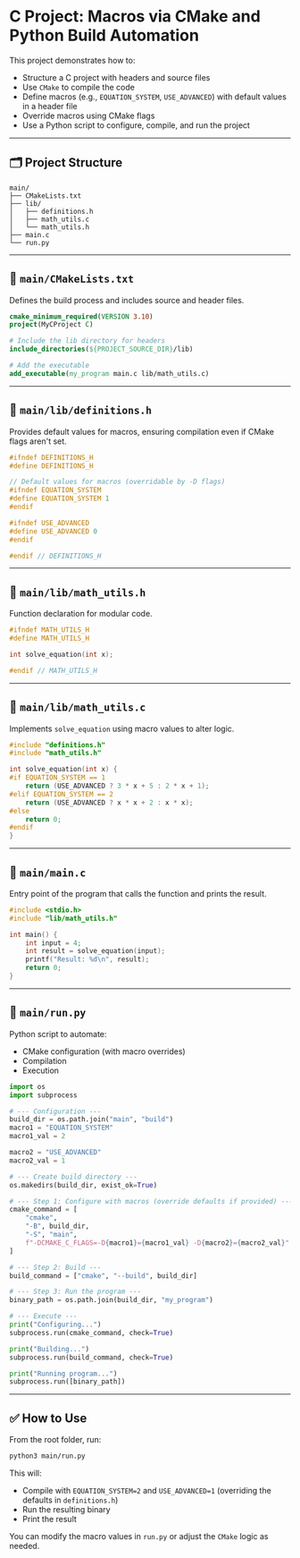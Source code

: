 # C Project: Macros via CMake and Python Build Automation

This project demonstrates how to:
- Structure a C project with headers and source files
- Use `CMake` to compile the code
- Define macros (e.g., `EQUATION_SYSTEM`, `USE_ADVANCED`) with default values in a header file
- Override macros using CMake flags
- Use a Python script to configure, compile, and run the project

---

## 🗂 Project Structure
```
main/
├── CMakeLists.txt
├── lib/
│   ├── definitions.h
│   ├── math_utils.c
│   └── math_utils.h
├── main.c
└── run.py
```

---

## 📄 `main/CMakeLists.txt`

Defines the build process and includes source and header files.
```cmake
cmake_minimum_required(VERSION 3.10)
project(MyCProject C)

# Include the lib directory for headers
include_directories(${PROJECT_SOURCE_DIR}/lib)

# Add the executable
add_executable(my_program main.c lib/math_utils.c)
```

---

## 📄 `main/lib/definitions.h`

Provides default values for macros, ensuring compilation even if CMake flags aren't set.
```c
#ifndef DEFINITIONS_H
#define DEFINITIONS_H

// Default values for macros (overridable by -D flags)
#ifndef EQUATION_SYSTEM
#define EQUATION_SYSTEM 1
#endif

#ifndef USE_ADVANCED
#define USE_ADVANCED 0
#endif

#endif // DEFINITIONS_H
```

---

## 📄 `main/lib/math_utils.h`

Function declaration for modular code.
```c
#ifndef MATH_UTILS_H
#define MATH_UTILS_H

int solve_equation(int x);

#endif // MATH_UTILS_H
```

---

## 📄 `main/lib/math_utils.c`

Implements `solve_equation` using macro values to alter logic.
```c
#include "definitions.h"
#include "math_utils.h"

int solve_equation(int x) {
#if EQUATION_SYSTEM == 1
    return (USE_ADVANCED ? 3 * x + 5 : 2 * x + 1);
#elif EQUATION_SYSTEM == 2
    return (USE_ADVANCED ? x * x + 2 : x * x);
#else
    return 0;
#endif
}
```

---

## 📄 `main/main.c`

Entry point of the program that calls the function and prints the result.
```c
#include <stdio.h>
#include "lib/math_utils.h"

int main() {
    int input = 4;
    int result = solve_equation(input);
    printf("Result: %d\n", result);
    return 0;
}
```

---

## 🐍 `main/run.py`

Python script to automate:
- CMake configuration (with macro overrides)
- Compilation
- Execution
```python
import os
import subprocess

# --- Configuration ---
build_dir = os.path.join("main", "build")
macro1 = "EQUATION_SYSTEM"
macro1_val = 2

macro2 = "USE_ADVANCED"
macro2_val = 1

# --- Create build directory ---
os.makedirs(build_dir, exist_ok=True)

# --- Step 1: Configure with macros (override defaults if provided) ---
cmake_command = [
    "cmake",
    "-B", build_dir,
    "-S", "main",
    f"-DCMAKE_C_FLAGS=-D{macro1}={macro1_val} -D{macro2}={macro2_val}"
]

# --- Step 2: Build ---
build_command = ["cmake", "--build", build_dir]

# --- Step 3: Run the program ---
binary_path = os.path.join(build_dir, "my_program")

# --- Execute ---
print("Configuring...")
subprocess.run(cmake_command, check=True)

print("Building...")
subprocess.run(build_command, check=True)

print("Running program...")
subprocess.run([binary_path])
```

---

## ✅ How to Use

From the root folder, run:
```bash
python3 main/run.py
```

This will:
- Compile with `EQUATION_SYSTEM=2` and `USE_ADVANCED=1` (overriding the defaults in `definitions.h`)
- Run the resulting binary
- Print the result

You can modify the macro values in `run.py` or adjust the `CMake` logic as needed.

